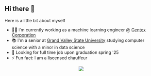 ## Hi there 👋

Here is a little bit about myself

- 🧑‍💻 I’m currently working as a machine learning engineer @ [Gentex Corporation](https://www.gentex.com)
- 📚 I'm a senior at [Grand Valley State University](https://www.gvsu.edu) studying computer science with a minor in data science
- 🔭 Looking for full time job upon graduation spring '25
- ⚡ Fun fact: I am a liscensed chauffeur

<div align="center">
  <img src="https://skillicons.dev/icons?i=python,cpp,c,r,go,typescript,docker,obsidian,bash,dart,flutter,linux,flask,pytorch,tensorflow,sklearn,mysql,mongodb&perline=9">
</div>
